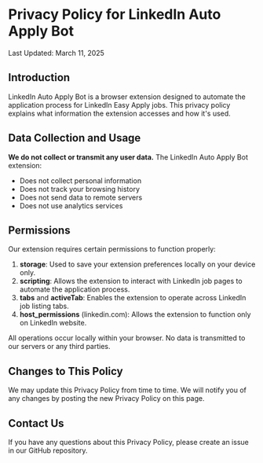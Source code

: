 # Privacy Policy for LinkedIn Auto Apply Bot

Last Updated: March 11, 2025

## Introduction

LinkedIn Auto Apply Bot is a browser extension designed to automate the application process for LinkedIn Easy Apply jobs. This privacy policy explains what information the extension accesses and how it's used.

## Data Collection and Usage

**We do not collect or transmit any user data.** The LinkedIn Auto Apply Bot extension:

- Does not collect personal information
- Does not track your browsing history
- Does not send data to remote servers
- Does not use analytics services

## Permissions

Our extension requires certain permissions to function properly:

1. **storage**: Used to save your extension preferences locally on your device only.
2. **scripting**: Allows the extension to interact with LinkedIn job pages to automate the application process.
3. **tabs** and **activeTab**: Enables the extension to operate across LinkedIn job listing tabs.
4. **host_permissions** (linkedin.com): Allows the extension to function only on LinkedIn website.

All operations occur locally within your browser. No data is transmitted to our servers or any third parties.

## Changes to This Policy

We may update this Privacy Policy from time to time. We will notify you of any changes by posting the new Privacy Policy on this page.

## Contact Us

If you have any questions about this Privacy Policy, please create an issue in our GitHub repository.